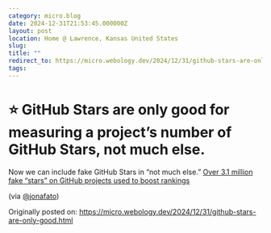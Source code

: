 ```yaml
---
category: micro.blog
date: 2024-12-31T21:53:45.000000Z
layout: post
location: Home @ Lawrence, Kansas United States
slug:
title: ""
redirect_to: https://micro.webology.dev/2024/12/31/github-stars-are-only-good.html
tags:
---
```


⭐ GitHub Stars are only good for measuring a project’s number of GitHub Stars, not much else.
=============================================================================================

Now we can include fake GitHub Stars in “not much else.” [Over 3.1 million fake “stars” on GitHub projects used to boost rankings](https://www.bleepingcomputer.com/news/security/over-31-million-fake-stars-on-github-projects-used-to-boost-rankings/)

(via [@jonafato](https://mastodon.social/@jonafato))

Originally posted on: https://micro.webology.dev/2024/12/31/github-stars-are-only-good.html
